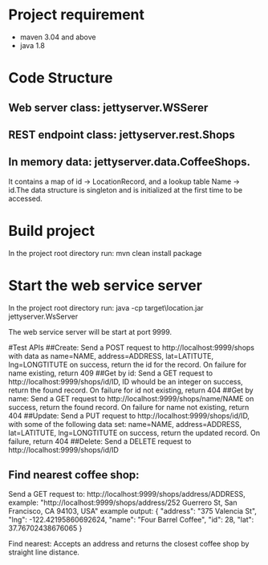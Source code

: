 # Project requirement
* maven 3.04 and above
* java 1.8

# Code Structure
## Web server class: jettyserver.WSSerer
## REST endpoint class: jettyserver.rest.Shops
## In memory data: jettyserver.data.CoffeeShops.
It contains a map of id -> LocationRecord, and a lookup table Name -> id.The data structure is singleton and is initialized at the first time to be accessed.

# Build project
In the project root directory run:
  mvn clean install package

# Start the web service server
In the project root directory run:
  java -cp target\location.jar jettyserver.WsServer

The web service server will be start at port 9999.

#Test APIs
##Create: Send a POST request to http://localhost:9999/shops with data as
  name=NAME, address=ADDRESS, lat=LATITUTE, lng=LONGTITUTE
  on success, return the id for the record. On failure for name existing, return 409
##Get by id:
  Send a GET request to http://localhost:9999/shops/id/ID, ID whould be an integer
  on success, return the found record. On failure for id not existing, return 404
##Get by name:
  Send a GET request to http://localhost:9999/shops/name/NAME
  on success, return the found record. On failure for name not existing, return 404
##Update:
  Send a PUT request to http://localhost:9999/shops/id/ID, with some of the following data set:
  name=NAME, address=ADDRESS, lat=LATITUTE, lng=LONGTITUTE
  on success, return the updated record. On failure, return 404
##Delete:
  Send a DELETE request to http://localhost:9999/shops/id/ID
## Find nearest coffee shop:
  Send a GET request to: http://localhost:9999/shops/address/ADDRESS, example: "http://localhost:9999/shops/address/252 Guerrero St, San Francisco, CA 94103, USA"
  example output:
  {
      "address": "375 Valencia St",
      "lng": -122.42195860692624,
      "name": "Four Barrel Coffee",
      "id": 28,
      "lat": 37.76702438676065
  }

  Find nearest:
  Accepts an address and returns the closest coffee shop by straight line distance.